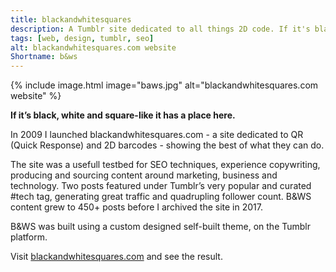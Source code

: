 ```yaml
---
title: blackandwhitesquares
description: A Tumblr site dedicated to all things 2D code. If it's black, white and grid-like it has a place here.
tags: [web, design, tumblr, seo]
alt: blackandwhitesquares.com website
Shortname: b&ws
---
```

{% include image.html image="baws.jpg" alt="blackandwhitesquares.com website" %}

**If it’s black, white and square-like it has a place here.**

In 2009 I launched blackandwhitesquares.com - a site dedicated to QR (Quick Response) and 2D barcodes - showing the best of what they can do.

The site was a usefull testbed for SEO techniques, experience copywriting, producing and sourcing content around marketing, business and technology. Two posts featured under Tumblr’s very popular and curated #tech tag, generating great traffic and quadrupling follower count. B&WS content grew to 450+ posts before I archived the site in 2017.

B&WS was built using a custom designed self-built theme, on the Tumblr platform. 

Visit [blackandwhitesquares.com](https://blackandwhitesquares.com/) and see the result.
